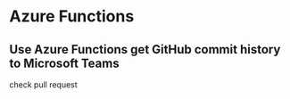 # Azure Functions
## Use Azure Functions get GitHub commit history to Microsoft Teams
check pull request
